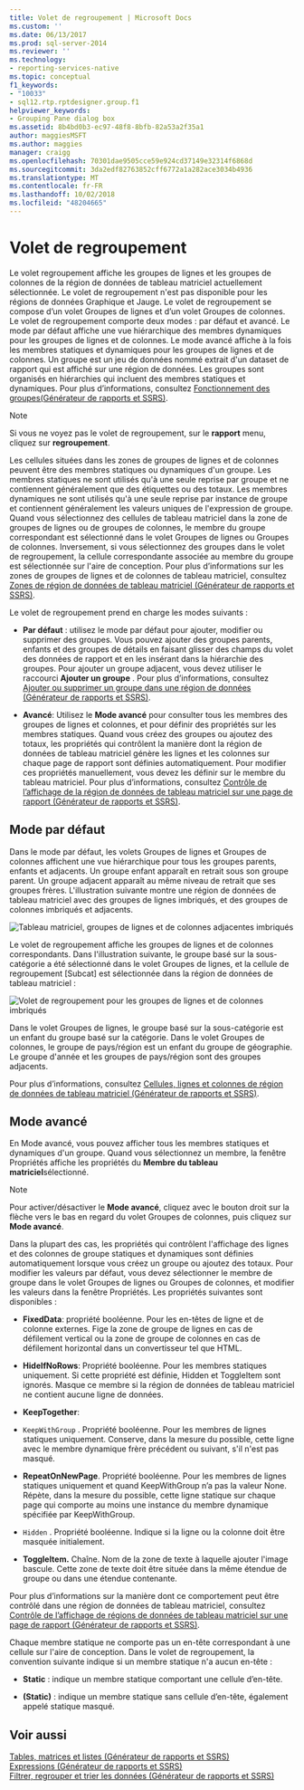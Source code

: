 ```yaml
---
title: Volet de regroupement | Microsoft Docs
ms.custom: ''
ms.date: 06/13/2017
ms.prod: sql-server-2014
ms.reviewer: ''
ms.technology:
- reporting-services-native
ms.topic: conceptual
f1_keywords:
- "10033"
- sql12.rtp.rptdesigner.group.f1
helpviewer_keywords:
- Grouping Pane dialog box
ms.assetid: 8b4bd0b3-ec97-48f8-8bfb-82a53a2f35a1
author: maggiesMSFT
ms.author: maggies
manager: craigg
ms.openlocfilehash: 70301dae9505cce59e924cd37149e32314f6868d
ms.sourcegitcommit: 3da2edf82763852cff6772a1a282ace3034b4936
ms.translationtype: MT
ms.contentlocale: fr-FR
ms.lasthandoff: 10/02/2018
ms.locfileid: "48204665"
---
```

# <a name="grouping-pane"></a>Volet de regroupement
  Le volet regroupement affiche les groupes de lignes et les groupes de colonnes de la région de données de tableau matriciel actuellement sélectionnée. Le volet de regroupement n'est pas disponible pour les régions de données Graphique et Jauge. Le volet de regroupement se compose d’un volet Groupes de lignes et d’un volet Groupes de colonnes. Le volet de regroupement comporte deux modes : par défaut et avancé. Le mode par défaut affiche une vue hiérarchique des membres dynamiques pour les groupes de lignes et de colonnes. Le mode avancé affiche à la fois les membres statiques et dynamiques pour les groupes de lignes et de colonnes. Un groupe est un jeu de données nommé extrait d'un dataset de rapport qui est affiché sur une région de données. Les groupes sont organisés en hiérarchies qui incluent des membres statiques et dynamiques. Pour plus d’informations, consultez [Fonctionnement des groupes&#40;Générateur de rapports et SSRS&#41;](../report-design/understanding-groups-report-builder-and-ssrs.md).  
  
> [!NOTE]  
>  Si vous ne voyez pas le volet de regroupement, sur le **rapport** menu, cliquez sur **regroupement**.  
  
 Les cellules situées dans les zones de groupes de lignes et de colonnes peuvent être des membres statiques ou dynamiques d'un groupe. Les membres statiques ne sont utilisés qu'à une seule reprise par groupe et ne contiennent généralement que des étiquettes ou des totaux. Les membres dynamiques ne sont utilisés qu'à une seule reprise par instance de groupe et contiennent généralement les valeurs uniques de l'expression de groupe. Quand vous sélectionnez des cellules de tableau matriciel dans la zone de groupes de lignes ou de groupes de colonnes, le membre du groupe correspondant est sélectionné dans le volet Groupes de lignes ou Groupes de colonnes. Inversement, si vous sélectionnez des groupes dans le volet de regroupement, la cellule correspondante associée au membre du groupe est sélectionnée sur l'aire de conception. Pour plus d’informations sur les zones de groupes de lignes et de colonnes de tableau matriciel, consultez [Zones de région de données de tableau matriciel &#40;Générateur de rapports et SSRS&#41;](../report-design/tablix-data-region-areas-report-builder-and-ssrs.md).  
  
 Le volet de regroupement prend en charge les modes suivants :  
  
-   **Par défaut** : utilisez le mode par défaut pour ajouter, modifier ou supprimer des groupes. Vous pouvez ajouter des groupes parents, enfants et des groupes de détails en faisant glisser des champs du volet des données de rapport et en les insérant dans la hiérarchie des groupes. Pour ajouter un groupe adjacent, vous devez utiliser le raccourci **Ajouter un groupe** . Pour plus d’informations, consultez [Ajouter ou supprimer un groupe dans une région de données &#40;Générateur de rapports et SSRS&#41;](../report-design/add-or-delete-a-group-in-a-data-region-report-builder-and-ssrs.md).  
  
-   **Avancé**: Utilisez le **Mode avancé** pour consulter tous les membres des groupes de lignes et colonnes, et pour définir des propriétés sur les membres statiques. Quand vous créez des groupes ou ajoutez des totaux, les propriétés qui contrôlent la manière dont la région de données de tableau matriciel génère les lignes et les colonnes sur chaque page de rapport sont définies automatiquement. Pour modifier ces propriétés manuellement, vous devez les définir sur le membre du tableau matriciel. Pour plus d’informations, consultez [Contrôle de l’affichage de la région de données de tableau matriciel sur une page de rapport &#40;Générateur de rapports et SSRS&#41;](../report-design/controlling-the-tablix-data-region-display-on-a-report-page.md).  
  
## <a name="default-mode"></a>Mode par défaut  
 Dans le mode par défaut, les volets Groupes de lignes et Groupes de colonnes affichent une vue hiérarchique pour tous les groupes parents, enfants et adjacents. Un groupe enfant apparaît en retrait sous son groupe parent. Un groupe adjacent apparaît au même niveau de retrait que ses groupes frères. L'illustration suivante montre une région de données de tableau matriciel avec des groupes de lignes imbriqués, et des groupes de colonnes imbriqués et adjacents.  
  
 ![Tableau matriciel, groupes de lignes et de colonnes adjacentes imbriqués](../media/rs-basictablixdesigngroupingpane.gif "Tableau matriciel, groupes de lignes et de colonnes adjacentes imbriqués")  
  
 Le volet de regroupement affiche les groupes de lignes et de colonnes correspondants. Dans l'illustration suivante, le groupe basé sur la sous-catégorie a été sélectionné dans le volet Groupes de lignes, et la cellule de regroupement [Subcat] est sélectionnée dans la région de données de tableau matriciel :  
  
 ![Volet de regroupement pour les groupes de lignes et de colonnes imbriqués](../media/rs-basictablixdesigngroupingpanedefaultview.gif "Volet de regroupement pour les groupes de lignes et de colonnes imbriqués")  
  
 Dans le volet Groupes de lignes, le groupe basé sur la sous-catégorie est un enfant du groupe basé sur la catégorie. Dans le volet Groupes de colonnes, le groupe de pays/région est un enfant du groupe de géographie. Le groupe d'année et les groupes de pays/région sont des groupes adjacents.  
  
 Pour plus d’informations, consultez [Cellules, lignes et colonnes de région de données de tableau matriciel &#40;Générateur de rapports et SSRS&#41;](../report-design/tablix-data-region-cells-rows-and-columns-report-builder-and-ssrs.md).  
  
## <a name="advanced-mode"></a>Mode avancé  
 En Mode avancé, vous pouvez afficher tous les membres statiques et dynamiques d'un groupe. Quand vous sélectionnez un membre, la fenêtre Propriétés affiche les propriétés du **Membre du tableau matriciel**sélectionné.  
  
> [!NOTE]  
>  Pour activer/désactiver le **Mode avancé**, cliquez avec le bouton droit sur la flèche vers le bas en regard du volet Groupes de colonnes, puis cliquez sur **Mode avancé**.  
  
 Dans la plupart des cas, les propriétés qui contrôlent l'affichage des lignes et des colonnes de groupe statiques et dynamiques sont définies automatiquement lorsque vous créez un groupe ou ajoutez des totaux. Pour modifier les valeurs par défaut, vous devez sélectionner le membre de groupe dans le volet Groupes de lignes ou Groupes de colonnes, et modifier les valeurs dans la fenêtre Propriétés. Les propriétés suivantes sont disponibles :  
  
-   **FixedData**: propriété booléenne. Pour les en-têtes de ligne et de colonne externes. Fige la zone de groupe de lignes en cas de défilement vertical ou la zone de groupe de colonnes en cas de défilement horizontal dans un convertisseur tel que HTML.  
  
-   **HideIfNoRows**: Propriété booléenne. Pour les membres statiques uniquement. Si cette propriété est définie, Hidden et ToggleItem sont ignorés. Masque ce membre si la région de données de tableau matriciel ne contient aucune ligne de données.  
  
-   **KeepTogether**:  
  
-   `KeepWithGroup` . Propriété booléenne. Pour les membres de lignes statiques uniquement. Conserve, dans la mesure du possible, cette ligne avec le membre dynamique frère précédent ou suivant, s'il n'est pas masqué.  
  
-   **RepeatOnNewPage**. Propriété booléenne. Pour les membres de lignes statiques uniquement et quand KeepWithGroup n’a pas la valeur None. Répète, dans la mesure du possible, cette ligne statique sur chaque page qui comporte au moins une instance du membre dynamique spécifiée par KeepWithGroup.  
  
-   `Hidden` . Propriété booléenne. Indique si la ligne ou la colonne doit être masquée initialement.  
  
-   **ToggleItem.** Chaîne. Nom de la zone de texte à laquelle ajouter l'image bascule. Cette zone de texte doit être située dans la même étendue de groupe ou dans une étendue contenante.  
  
 Pour plus d’informations sur la manière dont ce comportement peut être contrôlé dans une région de données de tableau matriciel, consultez [Contrôle de l’affichage de régions de données de tableau matriciel sur une page de rapport &#40;Générateur de rapports et SSRS&#41;](../report-design/controlling-the-tablix-data-region-display-on-a-report-page.md).  
  
 Chaque membre statique ne comporte pas un en-tête correspondant à une cellule sur l'aire de conception. Dans le volet de regroupement, la convention suivante indique si un membre statique n'a aucun en-tête :  
  
-   **Static** : indique un membre statique comportant une cellule d’en-tête.  
  
-   **(Static)** : indique un membre statique sans cellule d’en-tête, également appelé statique masqué.  
  
## <a name="see-also"></a>Voir aussi  
 [Tables, matrices et listes &#40;Générateur de rapports et SSRS&#41;](../report-design/create-invoices-and-forms-with-lists-report-builder-and-ssrs.md)   
 [Expressions &#40;Générateur de rapports et SSRS&#41;](../report-design/expressions-report-builder-and-ssrs.md)   
 [Filtrer, regrouper et trier les données &#40;Générateur de rapports et SSRS&#41;](../report-design/filter-group-and-sort-data-report-builder-and-ssrs.md)  
  
  
